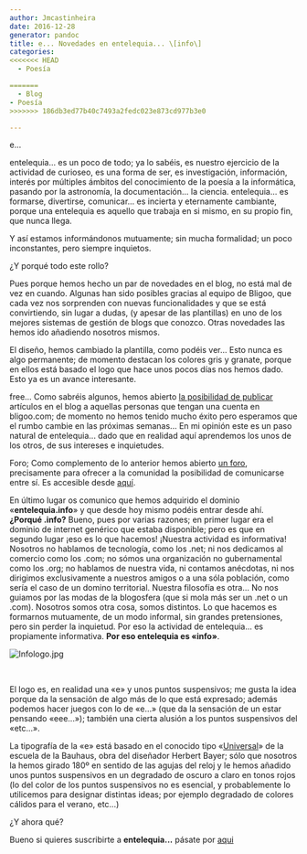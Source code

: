 ```yaml
---
author: Jmcastinheira
date: 2016-12-28
generator: pandoc
title: e... Novedades en entelequia... \[info\]
categories:
<<<<<<< HEAD
  - Poesía

=======
  - Blog
- Poesía
>>>>>>> 186db3ed77b40c7493a2fedc023e873cd977b3e0

---
```




e...

entelequia... es un poco de todo; ya lo sabéis, es nuestro ejercicio de
la actividad de curioseo, es una forma de ser, es investigación,
información, interés por múltiples ámbitos del conocimiento de la poesía
a la informática, pasando por la astronomía, la documentación... la
ciencia. entelequia... es formarse, divertirse, comunicar... es incierta
y eternamente cambiante, porque una entelequia es aquello que trabaja en
si mismo, en su propio fin, que nunca llega.

Y así estamos informándonos mutuamente; sin mucha formalidad; un poco
inconstantes, pero siempre inquietos.

¿Y porqué todo este rollo?

Pues porque hemos hecho un par de novedades en el blog, no está mal de
vez en cuando. Algunas han sido posibles gracias al equipo de Bligoo,
que cada vez nos sorprenden con nuevas funcionalidades y que se está
convirtiendo, sin lugar a dudas, (y apesar de las plantillas) en uno de
los mejores sistemas de gestión de blogs que conozco. Otras novedades
las hemos ido añadiendo nosotros mismos.

El diseño, hemos cambiado la plantilla, como podéis ver... Esto nunca es
algo permanente; de momento destacan los colores gris y granate, porque
en ellos está basado el logo que hace unos pocos días nos hemos dado.
Esto ya es un avance interesante.

free... Como sabréis algunos, hemos abierto [la posibilidad de
publicar](http://www.entelequia.info/content/view/878583/Publicar-en-Entelequia.html#content-top)
artículos en el blog a aquellas personas que tengan una cuenta en
bligoo.com; de momento no hemos tenido mucho éxito pero esperamos que el
rumbo cambie en las próximas semanas... En mi opinión este es un paso
natural de entelequia... dado que en realidad aquí aprendemos los unos
de los otros, de sus intereses e inquietudes.

Foro; Como complemento de lo anterior hemos abierto [un
foro](http://www.entelequia.info/forum), precisamente para ofrecer a la
comunidad la posibilidad de comunicarse entre sí. Es accesible desde
[aquí](http://www.entelequia.info/forum).

En último lugar os comunico que hemos adquirido el dominio
«**entelequia.info**» y que desde hoy mismo podéis entrar desde ahí.
**¿Porqué .info?** Bueno, pues por varias razones; en primer lugar era
el dominio de internet genérico que estaba disponible; pero es que en
segundo lugar ¡eso es lo que hacemos! ¡Nuestra actividad es informativa!
Nosotros no hablamos de tecnología, como los .net; ni nos dedicamos al
comercio como los .com; no sómos una organización no gubernamental como
los .org; no hablamos de nuestra vida, ni contamos anécdotas, ni nos
dirigimos exclusivamente a nuestros amigos o a una sóla población, como
sería el caso de un domino territorial. Nuestra filosofía es otra... No
nos guiamos por las modas de la blogosfera (que si mola más ser un .net
o un .com). Nosotros somos otra cosa, somos distintos. Lo que hacemos es
formarnos mutuamente, de un modo informal, sin grandes pretensiones,
pero sin perder la inquietud. Por eso la actividad de entelequia... es
propiamente informativa. **Por eso entelequia es «info»**.

![Infologo.jpg](http://entelequia.bligoo.com/media/users/0/46816/images/public/4621/Infologo.jpg?v=1283595077478)

 

El logo es, en realidad una «e» y unos puntos suspensivos; me gusta la
idea porque da la sensación de algo más de lo que está expresado; además
podemos hacer juegos con lo de «e...» (que da la sensación de un estar
pensando «eee...»); también una cierta alusión a los puntos suspensivos
del «etc...».

La tipografía de la «e» está basado en el conocido tipo
«[Universal](http://es.letrag.com/tipografia.php?id=43)» de la escuela
de la Bauhaus, obra del diseñador Herbert Bayer; sólo que nosotros la
hemos girado 180º en sentido de las agujas del reloj y le hemos añadido
unos puntos suspensivos en un degradado de oscuro a claro en tonos rojos
(lo del color de los puntos suspensivos no es esencial, y probablemente
lo utilicemos para designar distintas ideas; por ejemplo degradado de
colores cálidos para el verano, etc...)

¿Y ahora qué?

Bueno si quieres suscribirte a **entelequia...** pásate por
[aqui](http://www.entelequia.info/content/view/136932/Sindicacion.html)
